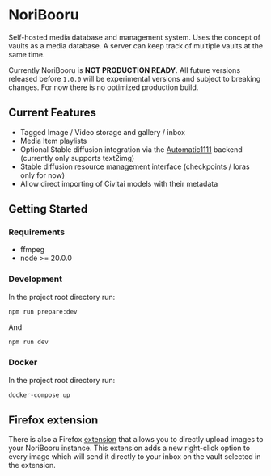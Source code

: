 # NoriBooru

Self-hosted media database and management system.
Uses the concept of vaults as a media database. A server can keep track of multiple vaults at the same time.

Currently NoriBooru is **NOT PRODUCTION READY**. All future versions released before `1.0.0` will be experimental versions and subject to breaking changes. For now there is no optimized production build.

## Current Features

- Tagged Image / Video storage and gallery / inbox
- Media Item playlists
- Optional Stable diffusion integration via the [Automatic1111](https://github.com/AUTOMATIC1111/stable-diffusion-webui) backend (currently only supports text2img)
- Stable diffusion resource management interface (checkpoints / loras only for now)
- Allow direct importing of Civitai models with their metadata

## Getting Started

### Requirements

- ffmpeg
- node >= 20.0.0

### Development

In the project root directory run:

```sh
npm run prepare:dev
```

And

```sh
npm run dev
```

### Docker

In the project root directory run:

```sh
docker-compose up
```

## Firefox extension

There is also a Firefox [extension](https://github.com/Lendruk/NoriBooru-media-uploader) that allows you to directly upload images to your NoriBooru instance.
This extension adds a new right-click option to every image which will send it directly to your inbox on the vault selected in the extension.
